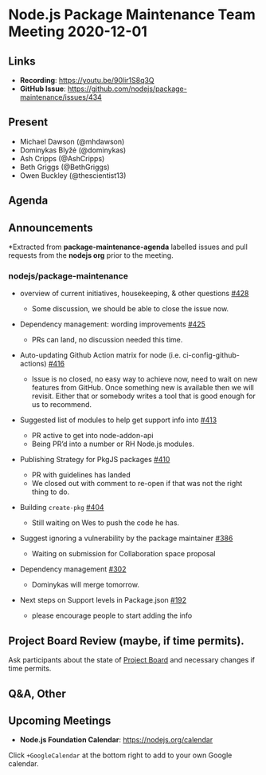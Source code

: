 # Node.js  Package Maintenance Team Meeting 2020-12-01

## Links

* **Recording**: https://youtu.be/90lir1S8q3Q 
* **GitHub Issue**: https://github.com/nodejs/package-maintenance/issues/434

## Present

* Michael Dawson (@mhdawson)
* Dominykas Blyžė (@dominykas)
* Ash Cripps (@AshCripps)
* Beth Griggs (@BethGriggs)
* Owen Buckley (@thescientist13)

## Agenda

## Announcements
 
*Extracted from **package-maintenance-agenda** labelled issues and pull requests from the **nodejs org** prior to the meeting.

### nodejs/package-maintenance

* overview of current initiatives, housekeeping, & other questions [#428](https://github.com/nodejs/package-maintenance/issues/428)
  * Some discussion, we should be able to close the issue now.

* Dependency management: wording improvements [#425](https://github.com/nodejs/package-maintenance/pull/425)
  * PRs can land, no discussion needed this time.

* Auto-updating Github Action matrix for node (i.e. ci-config-github-actions) [#416](https://github.com/nodejs/package-maintenance/issues/416)
  * Issue is no closed, no easy way to achieve now, need to wait on new features
    from GitHub. Once something new is available then we will revisit.  Either that
    or somebody writes a tool that is good enough for us to recommend.

* Suggested list of modules to help get support info into [#413](https://github.com/nodejs/package-maintenance/issues/413)
  * PR active to get into node-addon-api
  * Being PR’d into a number or RH Node.js modules.

* Publishing Strategy for PkgJS packages [#410](https://github.com/nodejs/package-maintenance/issues/410)
  * PR with guidelines has landed
  * We closed out with comment to re-open if that was not the right thing to do.

* Building `create-pkg` [#404](https://github.com/nodejs/package-maintenance/issues/404)
  * Still waiting on Wes to push the code he has. 

* Suggest ignoring a vulnerability by the package maintainer [#386](https://github.com/nodejs/package-maintenance/issues/386)
  * Waiting on submission for Collaboration space proposal 

* Dependency management [#302](https://github.com/nodejs/package-maintenance/pull/302)
  * Dominykas will merge tomorrow.

* Next steps on Support levels in Package.json [#192](https://github.com/nodejs/package-maintenance/issues/192)
  * please encourage people to start adding the info 


## Project Board Review (maybe, if time permits).


Ask participants about the state of [Project Board](https://github.com/nodejs/package-maintenance/projects/1) and necessary changes if time permits.


## Q&A, Other


## Upcoming Meetings


* **Node.js Foundation Calendar**: https://nodejs.org/calendar


Click `+GoogleCalendar` at the bottom right to add to your own Google calendar.

